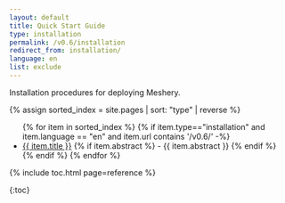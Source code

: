 ```yaml
---
layout: default
title: Quick Start Guide
type: installation
permalink: /v0.6/installation
redirect_from: installation/
language: en
list: exclude
---
```


Installation procedures for deploying Meshery.

{% assign sorted_index = site.pages | sort: "type" | reverse %}

<ul>
    {% for item in sorted_index %}
    {% if item.type=="installation" and item.language == "en" and item.url contains '/v0.6/' -%}
      <li><a href="{{ site.baseurl }}{{ item.url }}">{{ item.title }}</a>
      {% if item.abstract %}
        -  {{ item.abstract }}
      {% endif %}
      </li>
      {% endif %}
    {% endfor %}
</ul>

{% include toc.html page=reference %}

{:toc}